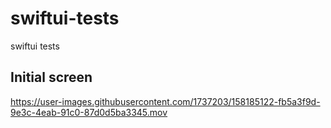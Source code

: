 # swiftui-tests
swiftui tests

## Initial screen

https://user-images.githubusercontent.com/1737203/158185122-fb5a3f9d-9e3c-4eab-91c0-87d0d5ba3345.mov

